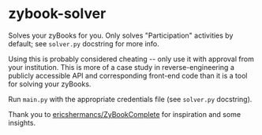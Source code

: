 # zybook-solver

Solves your zyBooks for you. Only solves "Participation" activities by default; see `solver.py` 
docstring for more info.

Using this is probably considered cheating -- only use it with approval from your institution. 
This is more of a case study in reverse-engineering a publicly accessible API and corresponding 
front-end code than it is a tool for solving your zyBooks.

Run `main.py` with the appropriate credentials file (see `solver.py` docstring).

Thank you to [ericshermancs/ZyBookComplete](https://github.com/ericshermancs/ZyBookComplete) 
for inspiration and some insights.
